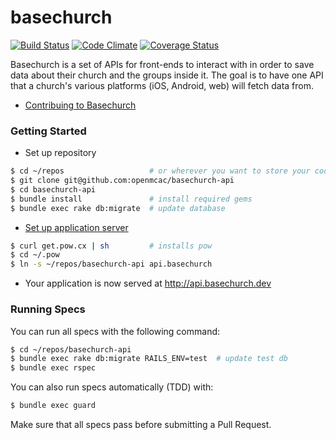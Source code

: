 basechurch
==========

[![Build Status](https://travis-ci.org/openmcac/basechurch-api.svg?branch=master)](https://travis-ci.org/openmcac/basechurch-api)
[![Code Climate](https://codeclimate.com/github/openmcac/basechurch-api/badges/gpa.svg)](https://codeclimate.com/github/openmcac/basechurch-api)
[![Coverage Status](https://coveralls.io/repos/openmcac/basechurch-api/badge.png)](https://coveralls.io/r/openmcac/basechurch-api)

Basechurch is a set of APIs for front-ends to interact with in order to save
data about their church and the groups inside it. The goal is to have one API
that a church's various platforms (iOS, Android, web) will fetch data from.

 - [Contribuing to Basechurch][contrib]

[contrib]: https://github.com/openmcac/basechurch-api/blob/master/CONTRIBUTING.md

### Getting Started

 - Set up repository

```bash
$ cd ~/repos                   # or wherever you want to store your code
$ git clone git@github.com:openmcac/basechurch-api
$ cd basechurch-api
$ bundle install               # install required gems
$ bundle exec rake db:migrate  # update database
```

 - [Set up application server][pow]

[pow]: http://pow.cx/manual.html#section_1

```bash
$ curl get.pow.cx | sh         # installs pow
$ cd ~/.pow
$ ln -s ~/repos/basechurch-api api.basechurch
```

 - Your application is now served at http://api.basechurch.dev

### Running Specs

You can run all specs with the following command:

```bash
$ cd ~/repos/basechurch-api
$ bundle exec rake db:migrate RAILS_ENV=test  # update test db
$ bundle exec rspec
```

You can also run specs automatically (TDD) with:

```bash
$ bundle exec guard
```

Make sure that all specs pass before submitting a Pull Request.
